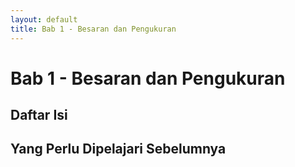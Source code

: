 ```yaml
---
layout: default
title: Bab 1 - Besaran dan Pengukuran
---
```


# Bab 1 - Besaran dan Pengukuran

## Daftar Isi

## Yang Perlu Dipelajari Sebelumnya